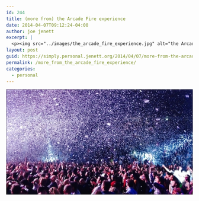 ```yaml
---
id: 244
title: (more from) the Arcade Fire experience
date: 2014-04-07T09:12:24-04:00
author: joe jenett
excerpt: |
  <p><img src="../images/the_arcade_fire_experience.jpg" alt="the Arcade Fire experience" style="border:none;" /></p>
layout: post
guid: https://simply.personal.jenett.org/2014/04/07/more-from-the-arcade-fire-experience/
permalink: /more_from_the_arcade_fire_experience/
categories:
  - personal
---
```

<img src="../images/the_arcade_fire_experience.jpg" alt="the Arcade Fire experience" style="border:none;" />